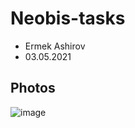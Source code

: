 # Neobis-tasks
* Ermek Ashirov
* 03.05.2021
## Photos
![image](https://user-images.githubusercontent.com/54929959/116916576-56a60400-ac6f-11eb-8e2e-c06b53907cf5.png)

